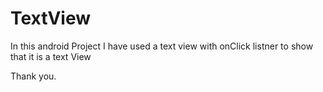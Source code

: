 # TextView
In this android Project I have used a text view with onClick listner to show that it is a text View

Thank you.
